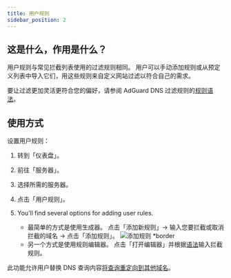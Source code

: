 ```yaml
---
title: 用户规则
sidebar_position: 2
---
```


## 这是什么，作用是什么？

用户规则与常见拦截列表使用的过滤规则相同。 用户可以手动添加规则或从预定义列表中导入它们，用这些规则来自定义网站过滤以符合自己的需求。

要让过滤更加灵活更符合您的偏好，请参阅 AdGuard DNS 过滤规则的[规则语法](/general/dns-filtering-syntax/)。

## 使用方式

设置用户规则：

1. 转到「仪表盘」。

2. 前往「服务器」。

3. 选择所需的服务器。

4. 点击「用户规则」。

5. You’ll find several options for adding user rules.

    - 最简单的方式是使用生成器。 点击「添加新规则」→ 输入您要拦截或取消拦截的域名 → 点击「添加规则」。
        ![添加规则 \*border](https://cdn.adtidy.org/content/kb/dns/private/new_dns/userrules_step5.png)
    - 另一个方式是使用规则编辑器。 点击「打开编辑器」并根据[语法](/general/dns-filtering-syntax/)输入拦截规则。

此功能允许用户替换 DNS 查询内容[将查询重定向到其他域名](/general/dns-filtering-syntax/#dnsrewrite-modifier)。
